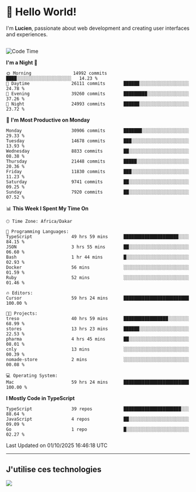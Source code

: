 # 👋 Hello World!

I'm **Lucien**, passionate about web development and creating user interfaces and experiences.

##

<!--START_SECTION:waka-->
![Code Time](http://img.shields.io/badge/Code%20Time-3%2C921%20hrs%2018%20mins-blue)

**I'm a Night 🦉** 

```text
🌞 Morning                14992 commits       ████░░░░░░░░░░░░░░░░░░░░░   14.23 % 
🌆 Daytime                26111 commits       ██████░░░░░░░░░░░░░░░░░░░   24.78 % 
🌃 Evening                39260 commits       █████████░░░░░░░░░░░░░░░░   37.26 % 
🌙 Night                  24993 commits       ██████░░░░░░░░░░░░░░░░░░░   23.72 % 
```
📅 **I'm Most Productive on Monday** 

```text
Monday                   30906 commits       ███████░░░░░░░░░░░░░░░░░░   29.33 % 
Tuesday                  14678 commits       ███░░░░░░░░░░░░░░░░░░░░░░   13.93 % 
Wednesday                8833 commits        ██░░░░░░░░░░░░░░░░░░░░░░░   08.38 % 
Thursday                 21448 commits       █████░░░░░░░░░░░░░░░░░░░░   20.36 % 
Friday                   11830 commits       ███░░░░░░░░░░░░░░░░░░░░░░   11.23 % 
Saturday                 9741 commits        ██░░░░░░░░░░░░░░░░░░░░░░░   09.25 % 
Sunday                   7920 commits        ██░░░░░░░░░░░░░░░░░░░░░░░   07.52 % 
```


📊 **This Week I Spent My Time On** 

```text
🕑︎ Time Zone: Africa/Dakar

💬 Programming Languages: 
TypeScript               49 hrs 59 mins      █████████████████████░░░░   84.15 % 
JSON                     3 hrs 55 mins       ██░░░░░░░░░░░░░░░░░░░░░░░   06.60 % 
Bash                     1 hr 44 mins        █░░░░░░░░░░░░░░░░░░░░░░░░   02.93 % 
Docker                   56 mins             ░░░░░░░░░░░░░░░░░░░░░░░░░   01.59 % 
Ruby                     52 mins             ░░░░░░░░░░░░░░░░░░░░░░░░░   01.46 % 

🔥 Editors: 
Cursor                   59 hrs 24 mins      █████████████████████████   100.00 % 

🐱‍💻 Projects: 
treso                    40 hrs 59 mins      █████████████████░░░░░░░░   68.99 % 
stores                   13 hrs 23 mins      ██████░░░░░░░░░░░░░░░░░░░   22.53 % 
pharma                   4 hrs 45 mins       ██░░░░░░░░░░░░░░░░░░░░░░░   08.01 % 
cnly                     13 mins             ░░░░░░░░░░░░░░░░░░░░░░░░░   00.39 % 
nomade-store             2 mins              ░░░░░░░░░░░░░░░░░░░░░░░░░   00.08 % 

💻 Operating System: 
Mac                      59 hrs 24 mins      █████████████████████████   100.00 % 
```

**I Mostly Code in TypeScript** 

```text
TypeScript               39 repos            ██████████████████████░░░   88.64 % 
JavaScript               4 repos             ██░░░░░░░░░░░░░░░░░░░░░░░   09.09 % 
Go                       1 repo              █░░░░░░░░░░░░░░░░░░░░░░░░   02.27 % 
```




 Last Updated on 01/10/2025 16:46:18 UTC
<!--END_SECTION:waka-->
---

## J'utilise ces technologies

<p align="left">
  <a href="https://skillicons.dev">
    <img src="https://skillicons.dev/icons?i=ts,js,go,ruby,css,scss,tailwind,react,vite,nextjs,docker,figma,ableton" />
  </a>
</p>

